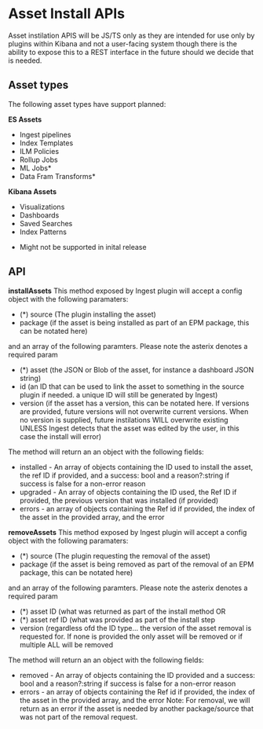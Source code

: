 # Asset Install APIs
Asset instilation APIS will be JS/TS only as they are intended for use only by plugins within Kibana and not a user-facing system though there is the ability to expose this to a REST interface in the future should we decide that is needed.

## Asset types
The following asset types have support planned:

**ES Assets**
- Ingest pipelines
- Index Templates
- ILM Policies
- Rollup Jobs
- ML Jobs*
- Data Fram Transforms*

**Kibana Assets**
- Visualizations
- Dashboards
- Saved Searches
- Index Patterns

* Might not be supported in inital release

## API

**installAssets**
This method exposed by Ingest plugin will accept a config object with the following paramaters:
- (*) source (The plugin installing the asset)
- package (if the asset is being installed as part of an EPM package, this can be notated here)

and an array of the following paramters. Please note the asterix denotes a required param 
- (*) asset (the JSON or Blob of the asset, for instance a dashboard JSON string)
- id (an ID that can be used to link the asset to something in the source plugin if needed. a unique ID will still be generated by Ingest)
- version (if the asset has a version, this can be notated here. If versions are provided, future versions will not overwrite current versions. When no version is supplied, future instilations WILL overwrite existing UNLESS Ingest detects that the asset was edited by the user, in this case the install will error)

The method will return an an object with the following fields:
- installed - An array of objects containing the ID used to install the asset, the ref ID if provided, and a success: bool and a reason?:string if success is false for a non-error reason
- upgraded - An array of objects containing the ID used, the Ref ID if provided, the previous version that was installed (if provided)
- errors - an array of objects containing the Ref id if provided, the index of the asset in the provided array, and the error

**removeAssets**
This method exposed by Ingest plugin will accept a config object with the following paramaters:
- (*) source (The plugin requesting the removal of the asset)
- package (if the asset is being removed as part of the removal of an EPM package, this can be notated here)

and an array of the following paramters. Please note the asterix denotes a required param 
- (*) asset ID (what was returned as part of the install method
OR
- (*) asset ref ID (what was provided as part of the install step
- version (regardless ofd the ID type... the version of the asset removal is requested for. If none is provided the only asset will be removed or if multiple ALL will be removed

The method will return an an object with the following fields:
- removed - An array of objects containing the ID provided and a success: bool and a reason?:string if success is false for a non-error reason
- errors - an array of objects containing the Ref id if provided, the index of the asset in the provided array, and the error
Note: For removal, we will return as an error if the asset is needed by another package/source that was not part of the removal request.

